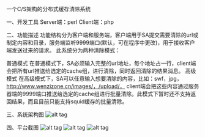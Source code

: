一个C/S架构的分布式缓存清除系统

一、开发工具
Server端：perl
Client端：php

二、功能描述
功能结构分为客户端和服务端，客户端用于SA提交需要清除的url或制定内容和目录，服务端监听9999端口(默认，可在程序中更改)，用于接收客户端发送过来的请求。 此系统分为两种清除模式：

普通模式
在普通模式下，SA必须输入完整的url地址，每个地址占一行，client端会把所有url推送给选定的cache组，进行清除，同时返回清除的结果消息。
高级模式
在高级模式下，SA可以任意输入想要清除的内容，比如：swf，jpg，http://www.wenzizone.cn/images/，/upload/， client端会把这些内容通过服务器端的9999端口推送给选定的cache组进行批量清除。此模式下暂时还不支持返回结果，而且目前只能支持squid缓存的批量清除。

三、系统架构图
![alt tag](http://pic.yupoo.com/wenzizone/AJNYTtFT/medium.jpg)

四、平台截图
![alt tag](http://pic.yupoo.com/wenzizone/AJOg2dHB/medium.jpg)
![alt tag](http://pic.yupoo.com/wenzizone/AJOg3e7x/medium.jpg)
![alt tag](http://pic.yupoo.com/wenzizone/AJOg4K09/medium.jpg)

